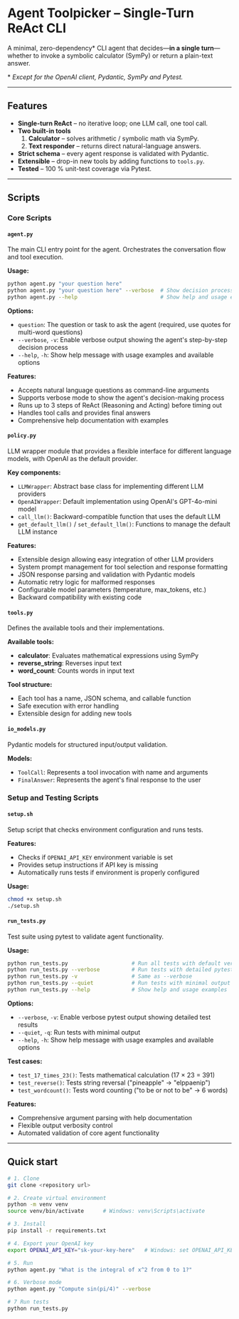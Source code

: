 # Agent Toolpicker – Single-Turn ReAct CLI

A minimal, zero-dependency* CLI agent that decides—**in a single turn**—whether to
invoke a symbolic calculator (SymPy) or return a plain-text answer.

\* *Except for the OpenAI client, Pydantic, SymPy and Pytest.*

---

## Features

- **Single-turn ReAct** – no iterative loop; one LLM call, one tool call.
- **Two built-in tools**  
  1. **Calculator** – solves arithmetic / symbolic math via SymPy.  
  2. **Text responder** – returns direct natural-language answers.
- **Strict schema** – every agent response is validated with Pydantic.
- **Extensible** – drop-in new tools by adding functions to `tools.py`.
- **Tested** – 100 % unit-test coverage via Pytest.

---

## Scripts

### Core Scripts

#### `agent.py`
The main CLI entry point for the agent. Orchestrates the conversation flow and tool execution.

**Usage:**
```bash
python agent.py "your question here"
python agent.py "your question here" --verbose  # Show decision process
python agent.py --help                          # Show help and usage examples
```

**Options:**
- `question`: The question or task to ask the agent (required, use quotes for multi-word questions)
- `--verbose`, `-v`: Enable verbose output showing the agent's step-by-step decision process
- `--help`, `-h`: Show help message with usage examples and available options

**Features:**
- Accepts natural language questions as command-line arguments
- Supports verbose mode to show the agent's decision-making process
- Runs up to 3 steps of ReAct (Reasoning and Acting) before timing out
- Handles tool calls and provides final answers
- Comprehensive help documentation with examples

#### `policy.py`
LLM wrapper module that provides a flexible interface for different language models, with OpenAI as the default provider.

**Key components:**
- `LLMWrapper`: Abstract base class for implementing different LLM providers
- `OpenAIWrapper`: Default implementation using OpenAI's GPT-4o-mini model
- `call_llm()`: Backward-compatible function that uses the default LLM
- `get_default_llm()` / `set_default_llm()`: Functions to manage the default LLM instance

**Features:**
- Extensible design allowing easy integration of other LLM providers
- System prompt management for tool selection and response formatting
- JSON response parsing and validation with Pydantic models
- Automatic retry logic for malformed responses
- Configurable model parameters (temperature, max_tokens, etc.)
- Backward compatibility with existing code

#### `tools.py`
Defines the available tools and their implementations.

**Available tools:**
- **calculator**: Evaluates mathematical expressions using SymPy
- **reverse_string**: Reverses input text
- **word_count**: Counts words in input text

**Tool structure:**
- Each tool has a name, JSON schema, and callable function
- Safe execution with error handling
- Extensible design for adding new tools

#### `io_models.py`
Pydantic models for structured input/output validation.

**Models:**
- `ToolCall`: Represents a tool invocation with name and arguments
- `FinalAnswer`: Represents the agent's final response to the user

### Setup and Testing Scripts

#### `setup.sh`
Setup script that checks environment configuration and runs tests.

**Features:**
- Checks if `OPENAI_API_KEY` environment variable is set
- Provides setup instructions if API key is missing
- Automatically runs tests if environment is properly configured

**Usage:**
```bash
chmod +x setup.sh
./setup.sh
```

#### `run_tests.py`
Test suite using pytest to validate agent functionality.

**Usage:**
```bash
python run_tests.py                    # Run all tests with default verbosity
python run_tests.py --verbose          # Run tests with detailed pytest output
python run_tests.py -v                 # Same as --verbose
python run_tests.py --quiet            # Run tests with minimal output
python run_tests.py --help             # Show help and usage examples
```

**Options:**
- `--verbose`, `-v`: Enable verbose pytest output showing detailed test results
- `--quiet`, `-q`: Run tests with minimal output
- `--help`, `-h`: Show help message with usage examples and available options

**Test cases:**
- `test_17_times_23()`: Tests mathematical calculation (17 × 23 = 391)
- `test_reverse()`: Tests string reversal ("pineapple" → "elppaenip")
- `test_wordcount()`: Tests word counting ("to be or not to be" → 6 words)

**Features:**
- Comprehensive argument parsing with help documentation
- Flexible output verbosity control
- Automated validation of core agent functionality

---

## Quick start

```bash
# 1. Clone
git clone <repository url>

# 2. Create virtual environment
python -m venv venv
source venv/bin/activate      # Windows: venv\Scripts\activate

# 3. Install
pip install -r requirements.txt

# 4. Export your OpenAI key
export OPENAI_API_KEY="sk-your-key-here"   # Windows: set OPENAI_API_KEY=...

# 5. Run
python agent.py "What is the integral of x^2 from 0 to 1?"

# 6. Verbose mode
python agent.py "Compute sin(pi/4)" --verbose

# 7 Run tests
python run_tests.py
```
